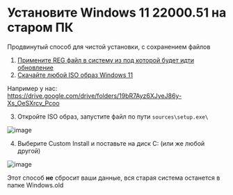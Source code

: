 # Установите Windows 11 22000.51 на старом ПК
Продвинутый способ для чистой установки, с сохранением файлов
 
1) [Примените REG файл в систему из под которой будет идти обновление](http://windows11.now.sh/bypass.reg)
2) [Скачайте любой ISO образ Windows 11](https://yandex.ru/search/?text=22000%2051%20210617%202050%20co%20release%20&lr=213)

Например у нас: https://drive.google.com/drive/folders/19bR7Ayz6XJyeJ86y-Xs_OeSXrcv_Pcoo

3) Откройте ISO образ, запустите файл по пути `sources\setup.exe\`

![image](https://user-images.githubusercontent.com/86190960/123780800-3f386f80-d8dc-11eb-9a8b-85d2dd089c2c.png)

4) Выберите Custom Install и поставьте на диск С: (или же любой другой)

![image](https://user-images.githubusercontent.com/86190960/123780979-65f6a600-d8dc-11eb-939c-6d7c5e7a6c9e.png)

Этот способ **не** сбросит ваши данные, вся старая система останется в папке Windows.old
